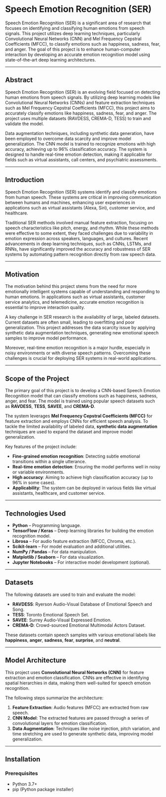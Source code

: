 # Speech Emotion Recognition (SER)

Speech Emotion Recognition (SER) is a significant area of research that focuses on identifying and classifying human emotions from speech signals. This project utilizes deep learning techniques, particularly Convolutional Neural Networks (CNN) and Mel Frequency Cepstral Coefficients (MFCC), to classify emotions such as happiness, sadness, fear, and anger. The goal of this project is to enhance human-computer interaction by developing an accurate emotion recognition model using state-of-the-art deep learning architectures.

---

## Abstract

Speech Emotion Recognition (SER) is an evolving field focused on detecting human emotions from speech signals. By utilizing deep learning models like Convolutional Neural Networks (CNNs) and feature extraction techniques such as Mel Frequency Cepstral Coefficients (MFCC), this project aims to accurately classify emotions like happiness, sadness, fear, and anger. The project uses multiple datasets (RAVDESS, CREMA-D, TESS) to train and validate the model.

Data augmentation techniques, including synthetic data generation, have been employed to overcome data scarcity and improve model generalization. The CNN model is trained to recognize emotions with high accuracy, achieving up to 96% classification accuracy. The system is designed to handle real-time emotion detection, making it applicable for fields such as virtual assistants, call centers, and psychiatric assessments.

---

## Introduction


Speech Emotion Recognition (SER) systems identify and classify emotions from human speech. These systems are critical in improving communication between humans and machines, enhancing user experiences in applications such as virtual assistants (Alexa, Siri), customer service, and healthcare. 

Traditional SER methods involved manual feature extraction, focusing on speech characteristics like pitch, energy, and rhythm. While these methods were effective to some extent, they faced challenges due to variability in emotion expression across speakers, languages, and cultures. Recent advancements in deep learning techniques, such as CNNs, LSTMs, and RNNs, have significantly improved the accuracy and robustness of SER systems by automating pattern recognition directly from raw speech data.

---

## Motivation

The motivation behind this project stems from the need for more emotionally intelligent systems capable of understanding and responding to human emotions. In applications such as virtual assistants, customer service analytics, and telemedicine, accurate emotion recognition is essential to improve interaction quality. 

A key challenge in SER research is the availability of large, labeled datasets. Current datasets are often small, leading to overfitting and poor generalization. This project addresses the data scarcity issue by applying synthetic data augmentation techniques, generating new emotional speech samples to improve model performance.

Moreover, real-time emotion recognition is a major hurdle, especially in noisy environments or with diverse speech patterns. Overcoming these challenges is crucial for deploying SER systems in real-world applications.

---

## Scope of the Project

The primary goal of this project is to develop a CNN-based Speech Emotion Recognition model that can classify emotions such as happiness, sadness, anger, and fear. The model is trained using popular speech datasets such as **RAVDESS**, **TESS**, **SAVEE**, and **CREMA-D**. 

The system leverages **Mel Frequency Cepstral Coefficients (MFCC)** for feature extraction and employs CNNs for efficient speech analysis. To tackle the limited availability of labeled data, **synthetic data augmentation** techniques are used to expand the dataset and improve model generalization.

Key features of the project include:
- **Fine-grained emotion recognition**: Detecting subtle emotional transitions within a single utterance.
- **Real-time emotion detection**: Ensuring the model performs well in noisy or variable environments.
- **High accuracy**: Aiming to achieve high classification accuracy (up to 96% in some cases).
- **Applicability**: The system can be deployed in various fields like virtual assistants, healthcare, and customer service.

---

## Technologies Used

- **Python** – Programming language.
- **TensorFlow / Keras** – Deep learning libraries for building the emotion recognition model.
- **Librosa** – For audio feature extraction (MFCC, Chroma, etc.).
- **Scikit-learn** – For model evaluation and additional utilities.
- **NumPy / Pandas** – For data manipulation.
- **Matplotlib / Seaborn** – For data visualization.
- **Jupyter Notebooks** – For interactive model development (optional).

---

## Datasets

The following datasets are used to train and evaluate the model:

- **RAVDESS**: Ryerson Audio-Visual Database of Emotional Speech and Song.
- **TESS**: Toronto Emotional Speech Set.
- **SAVEE**: Surrey Audio-Visual Expressed Emotion.
- **CREMA-D**: Crowd-sourced Emotional Multimodal Actors Dataset.

These datasets contain speech samples with various emotional labels like **happiness**, **anger**, **sadness**, **fear**, **surprise**, and **neutral**.

---

## Model Architecture

This project uses **Convolutional Neural Networks (CNN)** for feature extraction and emotion classification. CNNs are effective in identifying spatial hierarchies in data, making them well-suited for speech emotion recognition. 

The following steps summarize the architecture:
1. **Feature Extraction**: Audio features (MFCC) are extracted from raw speech.
2. **CNN Model**: The extracted features are passed through a series of convolutional layers for emotion classification.
3. **Data Augmentation**: Techniques like noise injection, pitch variation, and time stretching are used to generate synthetic data, improving model generalization.

---

## Installation

### Prerequisites

- Python 3.7+
- pip (Python package installer)

